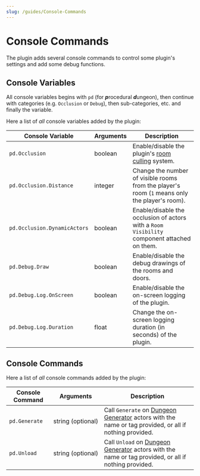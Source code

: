 ```yaml
---
slug: /guides/Console-Commands
---
```


# Console Commands

The plugin adds several console commands to control some plugin's settings and add some debug functions.

## Console Variables

All console variables begins with `pd` (for ***p***rocedural ***d***ungeon), then continue with categories (e.g. `Occlusion` or `Debug`), then sub-categories, etc. and finally the variable.

Here a list of *all* console variables added by the plugin:

Console Variable | Arguments | Description
---|---|---
`pd.Occlusion` | boolean | Enable/disable the plugin's [room culling](../Advanced-Features/Occlusion-Culling.md) system.
`pd.Occlusion.Distance` | integer | Change the number of visible rooms from the player's room (`1` means only the player's room).
`pd.Occlusion.DynamicActors` | boolean | Enable/disable the occlusion of actors with a `Room Visibility` component attached on them.
`pd.Debug.Draw` | boolean | Enable/disable the debug drawings of the rooms and doors.
`pd.Debug.Log.OnScreen` | boolean | Enable/disable the on-screen logging of the plugin.
`pd.Debug.Log.Duration` | float | Change the on-screen logging duration (in seconds) of the plugin.

<!-- markdownlint-disable MD024 -->
## Console Commands
<!-- markdownlint-enable MD024 -->

Here a list of *all* console commands added by the plugin:

Console Command | Arguments | Description
---|---|---
`pd.Generate` | string&#160;(optional) | Call `Generate` on [Dungeon Generator](../Getting-Started/Generating-Dungeon/Dungeon-Generator.md) actors with the name or tag provided, or all if nothing provided.
`pd.Unload` | string&#160;(optional) | Call `Unload` on [Dungeon Generator](../Getting-Started/Generating-Dungeon/Dungeon-Generator.md) actors with the name or tag provided, or all if nothing provided.
